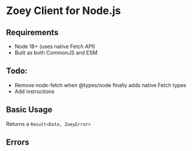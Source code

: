 # Zoey Client for Node.js

## Requirements

- Node 18+ (uses native Fetch API)
- Built as both CommonJS and ESM

## Todo:

- Remove node-fetch when @types/node finally adds native Fetch types
- Add instructions

## Basic Usage

Returns a `Result<Data, ZoeyError>`

## Errors
